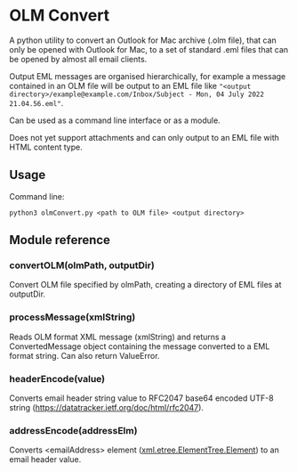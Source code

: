 # OLM Convert

A python utility to convert an Outlook for Mac archive (.olm file), that can only be opened with Outlook for Mac, to a set of standard .eml files that can be opened by almost all email clients.

Output EML messages are organised hierarchically, for example a message contained in an OLM file will be output to an EML file like `"<output directory>/example@example.com/Inbox/Subject - Mon, 04 July 2022 21.04.56.eml"`.

Can be used as a command line interface or as a module.

Does not yet support attachments and can only output to an EML file with HTML content type.

## Usage

Command line:
```
python3 olmConvert.py <path to OLM file> <output directory>
```

## Module reference


### convertOLM(olmPath, outputDir)
Convert OLM file specified by olmPath, creating a directory of EML files at outputDir.

### processMessage(xmlString)
Reads OLM format XML message (xmlString) and returns a ConvertedMessage object containing the message converted to a EML format string. Can also return ValueError.

### headerEncode(value)
Converts email header string value to RFC2047 base64 encoded UTF-8 string (<https://datatracker.ietf.org/doc/html/rfc2047>).

### addressEncode(addressElm)
Converts &lt;emailAddress&gt; element ([xml.etree.ElementTree.Element](https://docs.python.org/3/library/xml.etree.elementtree.html#xml.etree.ElementTree.Element)) to an email header value.
